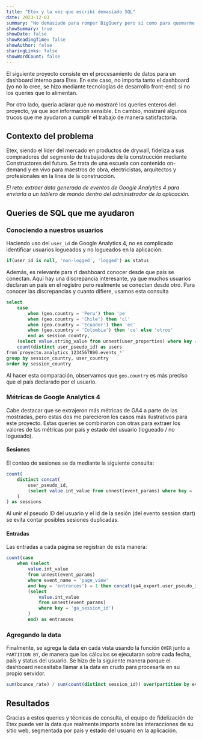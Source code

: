 ```yaml
---
title: "Etex y la vez que escribí demasiado SQL"
date: 2023-12-03
summary: "No demasiado para romper BigQuery pero sí como para quemarme el cerebro."
showSummary: true
showDate: false
showReadingTime: false
showAuthor: false
sharingLinks: false
showWordCount: false
---
```


El siguiente proyecto consiste en el procesamiento de datos para un dashboard interno para Etex. En este caso, no importa tanto el dashboard (yo no lo cree, se hizo mediante tecnologías de desarrollo front-end) si no los queries que lo alimentan.

Por otro lado, quería aclarar que no mostraré los queries enteros del proyecto, ya que son información sensible. En cambio, mostraré algunos trucos que me ayudaron a cumplir el trabajo de manera satisfactoria.

## Contexto del problema

Etex, siendo el líder del mercado en productos de drywall, fideliza a sus compradores del segmento de trabajadores de la construcción mediante Constructores del futuro. Se trata de una escuela con contenido on-demand y en vivo para maestros de obra, electricistas, arquitectos y profesionales en la línea de la construcción.

_El reto: extraer data generada de eventos de Google Analytics 4 para enviarla a un tablero de mando dentro del administrador de la aplicación._

## Queries de SQL que me ayudaron

### Conociendo a nuestros usuarios

Haciendo uso del `user_id` de Google Analytics 4, no es complicado identificar usuarios logueados y no logueados en la aplicación:

```sql
if(user_id is null, 'non-logged', 'logged') as status
```

Además, es relevante para rl dashboard conocer desde que país se conectan. Aquí hay una discrepancia interesante, ya que muchos usuarios declaran un país en el registro pero realmente se conectan desde otro. Para conocer las discrepancias y cuanto difiere, usamos esta consulta

```sql
select
    case
        when (geo.country = 'Peru') then 'pe'
        when (geo.country = 'Chile') then 'cl' 
        when (geo.country = 'Ecuador') then 'ec' 
        when (geo.country = 'Colombia') then 'co' else 'otros' 
        end as session_country,
    (select value.string_value from unnest(user_properties) where key = "country") as user_country,
    count(distinct user_pseudo_id) as users
from`proyecto.analytics_1234567890.events_*`
group by session_country, user_country
order by session_country
```

Al hacer esta comparación, observamos que `geo.country` es más preciso que el país declarado por el usuario.

### Métricas de Google Analytics 4

Cabe destacar que se extrajeron más métricas de GA4 a parte de las mostradas, pero estas dos me parecieron los casos más ilustrativos para este proyecto. Estas queries se combinaron con otras para extraer los valores de las métricas por país y estado del usuario (logueado / no logueado).

#### Sesiones

El conteo de sesiones se da mediante la siguiente consulta:

```sql
count(
    distinct concat(
        user_pseudo_id,
        (select value.int_value from unnest(event_params) where key = 'ga_session_id')
    )
) as sessions
```

Al unir el pseudo ID del usuario y el id de la sesión (del evento session start) se evita contar posibles sesiones duplicadas.

#### Entradas

Las entradas a cada página se registran de esta manera:

```sql
count(case 
    when (select 
        value.int_value 
        from unnest(event_params) 
        where event_name = 'page_view' 
        and key = 'entrances') = 1 then concat(ga4_export.user_pseudo_id,
        (select 
            value.int_value 
            from unnest(event_params) 
            where key = 'ga_session_id')
        )
        end) as entrances
```

### Agregando la data

Finalmente, se agrega la data en cada vista usando la función `OVER` junto a `PARTITION BY`, de manera que los cálculos se ejecutaran sobre cada fecha, país y status del usuario. Se hizo de la siguiente manera porque el dashboard necesitaba llamar a la data en crudo para procesarla en su propio servidor.

```sql
sum(bounce_rate) / sum(count(distinct session_id)) over(partition by event_date, session_country, status) as bounce_rate_page
```

## Resultados

Gracias a estos queries y técnicas de consulta, el equipo de fidelización de Etex puede ver la data que realmente importa sobre las interacciones de su sitio web, segmentada por país y estado del usuario en la aplicación.